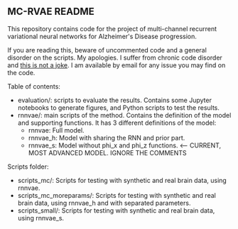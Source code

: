 ## MC-RVAE README

This repository contains code for the project of multi-channel recurrent variational neural networks for Alzheimer's Disease progression.

If you are reading this, beware of uncommented code and a general disorder on the scripts. My apologies. I suffer from chronic code disorder
and [this is not a joke](https://youtu.be/RC5imk9sG1M?t=4). I am available by email for any issue you may find on the code.

Table of contents:
* evaluation/: scripts to evaluate the results. Contains some Jupyter notebooks to generate figures, and Python scripts to test the results.
* rnnvae/: main scripts of the method. Contains the definition of the model and supporting functions. It has 3 different definitions of the model:
  * rnnvae: Full model.
  * rnnvae_h: Model with sharing the RNN and prior part.
  * rnnvae_s: Model without phi_x and phi_z functions.  <-- CURRENT, MOST ADVANCED MODEL. IGNORE THE COMMENTS

Scripts folder:

* scripts_mc/: Scripts for testing with synthetic and real brain data, using rnnvae.
* scripts_mc_moreparams/: Scripts for testing with synthetic and real brain data, using rnnvae_h and with separated parameters.
* scripts_small/: Scripts for testing with synthetic and real brain data, using rnnvae_s.
